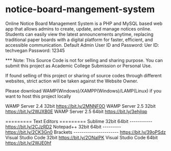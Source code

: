 # notice-board-mangement-system
Online Notice Board Management System is a PHP and MySQL based web app that allows admins to create, update, and manage notices online. Students can easily view the latest announcements anytime, replacing traditional paper boards with a digital platform for faster, efficient, and accessible communication.
Default Admin User ID and Password:
Uer ID: techvegan
Password: 12345

*** Note: This Source Code is not for selling and sharing purpose. You can submit this project as Academic College Submission or Personal Use.

If found selling of this project or sharing of source codes through different websites, strict action will be taken against the Website Owner.

Please download WAMP(Windows)/XAMPP(Windows)/LAMP(Linux) if you want to host this project locally

WAMP Server 2.4 32bit https://bit.ly/2MNNF0O
WAMP Server 2.5 32bit https://bit.ly/2WJXB0E
WAMP Server 2.5 64bit https://bit.ly/3ehjlqp

========= Text Editors =========
Sublime 32bit 64bit ----------- https://bit.ly/2CJzRD2
Notepad++ 32bit 64bit --------- https://bit.ly/2CK3Gn0
Brackets ---------------------- https://bit.ly/39oPSdz
Visual Studio Code 32bit https://bit.ly/2ONalPK
Visual Studio Code 64bit https://bit.ly/2WJE0hf


